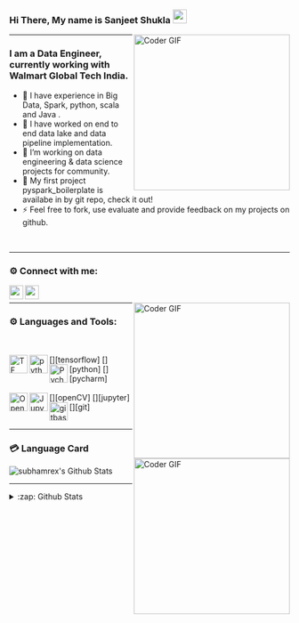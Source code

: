 ### Hi There, My name is Sanjeet Shukla <img src="https://media.giphy.com/media/hvRJCLFzcasrR4ia7z/giphy.gif" width="25px"> 
[<img align="right" src="https://i.imgur.com/mVIr207.gif" alt="Coder GIF" height="280">][myprofile]
<hr/>


### I am a Data Engineer, currently working with Walmart Global Tech India.
- 🔭 I have experience in Big Data, Spark, python, scala and Java .<br />
- 🌱 I have worked on end to end data lake and data pipeline implementation.<br />
- 👯 I’m working on data engineering & data science projects for community.<br />
- 🥅 My first project pyspark_boilerplate is availabe in by git repo, check it out!<br />
- ⚡ Feel free to fork, use evaluate and provide feedback on my projects on github.
<br/>
<hr/>



### ⚙ Connect with me:
[<img align="left" alt="subhamrex | Twitter" width="25px" src="http://pngimg.com/uploads/twitter/twitter_PNG29.png" />][twitter]
[<img align="left" alt="subhamrex | LinkedIn" width="25px" src="http://pngimg.com/uploads/linkedIn/linkedIn_PNG32.png" />][linkedin]
<br />

[<img align="right"  src="https://i.imgur.com/UWbDP3y.gif" alt="Coder GIF" height="280">][myprofile]


<hr/>


### ⚙ Languages and Tools:

<br/>
<br/>
[<img align="left" alt="TF" width="33px" src="https://i.imgur.com/oGwE8PR.png" />][tensorflow]
[<img align="left" alt="python" width="33px" src="https://i.imgur.com/gixjL0a.png" />][python]
[<img align="left" alt="Pycharm" width="33px" src="https://i.imgur.com/N3UnDaG.png" />][pycharm]
<br/>
<br/>
[<img align="left" alt="OpenCV" width="33px" src="https://i.imgur.com/xFMyVyV.png" />][openCV]
[<img align="left" alt="Jupyter" width="33px" src="https://i.imgur.com/f5M1VWO.png" />][jupyter]
[<img align="left" alt="gitbash" width="33px" src="https://i.imgur.com/FgD2Tpt.png" />][git]
<br/>
<br/>

[<img align="right"  src="https://i.imgur.com/rLFiAr5.gif" alt="Coder GIF" height="280">][myprofile]

<hr/>

### 💳 Language Card

<img align="center" alt="subhamrex's Github Stats" src="https://github-readme-stats.vercel.app/api/top-langs/?username=jackshukla7&&layout=compact&&theme=tokyonight" />

<br />

<hr/>
<details>
  <summary>:zap: Github Stats</summary>
  <img align="left" alt="codeSTACKr's Github Stats" src="https://github-readme-stats.vercel.app/api?username=jackshukla7&show_icons=true&hide_border=true&hide=stars,prs,issues&theme=radical" />
</details>




[myprofile]:https://github.com/jackshukla7
[linkedin]:https://www.linkedin.com/in/sanjeetshukla/
[pycharm]:https://www.jetbrains.com/pycharm/
[openCV]:https://opencv.org/
[tensorflow]:https://www.tensorflow.org/
[git]:https://git-scm.com/
[python]:https://www.python.org/
[jupyter]:https://jupyter.org/
[twitter]:https://twitter.com/
